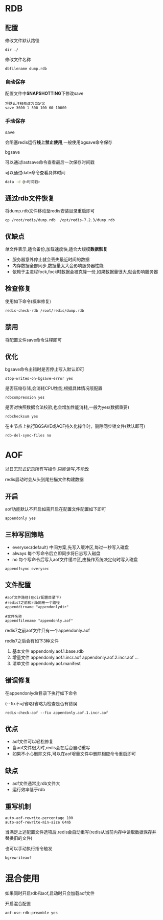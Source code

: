 # RDB

## 配置

修改文件默认路径 

```
dir ./
```

修改文件名称

```
dbfilename dump.rdb
```

### 自动保存

配置文件中**SNAPSHOTTING**下修改save

```
将默认注释修改为自定义
save 3600 1 300 100 60 10000
```


### 手动保存

save

会阻塞redis运行**线上禁止使用**,一般使用bgsave命令保存

bgsave

可以通过lastsave命令查看最后一次保存时间戳

可以通过date命令查看具体时间

```sh
data -d @<时间戳>
```

## 通过rdb文件恢复

将dump.rdb文件移动至redis安装目录重启即可

```
cp /root/redis/dump.rdb  /opt/redis-7.2.3/dump.rdb
```

## 优缺点

单文件表示,适合备份,加载速度快,适合大规模**数据恢复**

* 服务器意外停止就会丢失最近时间的数据
* 内存数据全部同步,数据量太大会影响服务器性能
* 依赖于主进程fock,fock时数据会被克隆一份,如果数据量很大,就会影响服务器

## 检查修复

使用如下命令(概率修复)

```sh
redis-check-rdb /root/redis/dump.rdb
```

## 禁用

将配置文件save命令注释即可

## 优化

bgsave命令出错时是否停止写入默认即可

```
stop-writes-on-bgsave-error yes
```

是否压缩存储,会消耗CPU性能,根据具体情况哦配置

```
rdbcompression yes
```

是否对快照数据合法校验,也会增加性能消耗,一般为yes(数据重要)

```
rdbchecksum yes
```

在主节点上执行BGSAVE或AOF持久化操作时，删除同步锁文件(默认即可)

```
rdb-del-sync-files no
```

# AOF

以日志形式记录所有写操作,只能读写,不能改

redis启动时会从头到尾扫描文件构建数据

## 开启

aof功能默认不开启如需开启在配置文件配置如下即可

```
appendonly yes
```

## 三种写回策略

* everysec(default) 中间方案,先写入缓冲区,每过一秒写入磁盘
* always 每个写命令后立即同步将日志写入磁盘
* no 每个写命令后写入aof文件缓冲区,由操作系统决定何时写入磁盘

```
appendfsync everysec
```

## 文件配置

```
#aof文件路径(在dir配置目录下)
#redis7之前和rdb同用一个路径
appenddirname "appendonlydir"

#文件名称
appendfilename "appendonly.aof"
```


redis7之前aof文件只有一个appendonly.aof

redis7之后会有如下3种文件

1. 基本文件
    appendonly.aof.1.base.rdb
2. 增量文件
    appendonly.aof.1.incr.aof
    appendonly.aof.2.incr.aof
    ...
3. 清单文件
    appendonly.aof.manifest

## 错误修复

在appendonlydir目录下执行如下命令

(--fix不可省略)省略为检查是否有错误

```
redis-check-aof --fix appendonly.aof.1.incr.aof
```

## 优点

* aof文件可以轻松修复
* 当aof文件很大时,redis会在后台自动重写
* 如果不小心删除文件,可以在aof增量文件中删除相应命令重启即可

## 缺点

* aof文件通常比rdb文件大
* 运行效率低于rdb

## 重写机制

```
auto-aof-rewrite-percentage 100
auto-aof-rewrite-min-size 64mb
```

当满足上述配置文件选项后,redis会自动重写(redis从当前内存中读取数据保存并替换旧的文件)

也可以手动执行指令触发

```
bgrewriteaof
```

# 混合使用

如果同时开启rdb和aof,启动时只会加载aof文件

开启混合配置

```
aof-use-rdb-preamble yes
```
